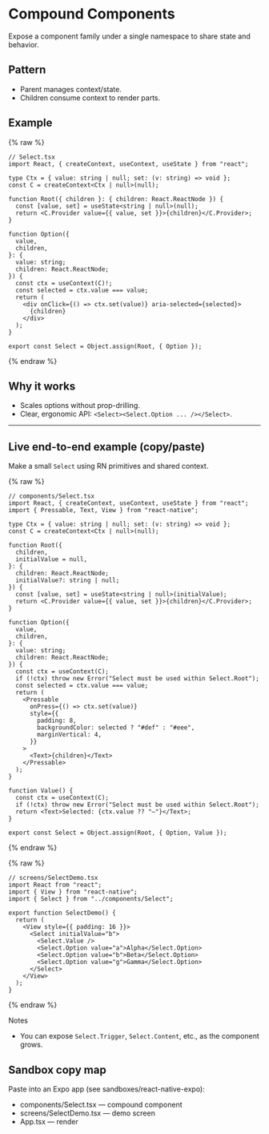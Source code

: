 # Compound Components

Expose a component family under a single namespace to share state and behavior.

## Pattern

- Parent manages context/state.
- Children consume context to render parts.

## Example

{% raw %}
```tsx
// Select.tsx
import React, { createContext, useContext, useState } from "react";

type Ctx = { value: string | null; set: (v: string) => void };
const C = createContext<Ctx | null>(null);

function Root({ children }: { children: React.ReactNode }) {
  const [value, set] = useState<string | null>(null);
  return <C.Provider value={{ value, set }}>{children}</C.Provider>;
}

function Option({
  value,
  children,
}: {
  value: string;
  children: React.ReactNode;
}) {
  const ctx = useContext(C)!;
  const selected = ctx.value === value;
  return (
    <div onClick={() => ctx.set(value)} aria-selected={selected}>
      {children}
    </div>
  );
}

export const Select = Object.assign(Root, { Option });
```
{% endraw %}

## Why it works

- Scales options without prop-drilling.
- Clear, ergonomic API: `<Select><Select.Option ... /></Select>`.

---

## Live end-to-end example (copy/paste)

Make a small `Select` using RN primitives and shared context.

{% raw %}
```tsx
// components/Select.tsx
import React, { createContext, useContext, useState } from "react";
import { Pressable, Text, View } from "react-native";

type Ctx = { value: string | null; set: (v: string) => void };
const C = createContext<Ctx | null>(null);

function Root({
  children,
  initialValue = null,
}: {
  children: React.ReactNode;
  initialValue?: string | null;
}) {
  const [value, set] = useState<string | null>(initialValue);
  return <C.Provider value={{ value, set }}>{children}</C.Provider>;
}

function Option({
  value,
  children,
}: {
  value: string;
  children: React.ReactNode;
}) {
  const ctx = useContext(C);
  if (!ctx) throw new Error("Select must be used within Select.Root");
  const selected = ctx.value === value;
  return (
    <Pressable
      onPress={() => ctx.set(value)}
      style={{
        padding: 8,
        backgroundColor: selected ? "#def" : "#eee",
        marginVertical: 4,
      }}
    >
      <Text>{children}</Text>
    </Pressable>
  );
}

function Value() {
  const ctx = useContext(C);
  if (!ctx) throw new Error("Select must be used within Select.Root");
  return <Text>Selected: {ctx.value ?? "—"}</Text>;
}

export const Select = Object.assign(Root, { Option, Value });
```
{% endraw %}

{% raw %}
```tsx
// screens/SelectDemo.tsx
import React from "react";
import { View } from "react-native";
import { Select } from "../components/Select";

export function SelectDemo() {
  return (
    <View style={{ padding: 16 }}>
      <Select initialValue="b">
        <Select.Value />
        <Select.Option value="a">Alpha</Select.Option>
        <Select.Option value="b">Beta</Select.Option>
        <Select.Option value="g">Gamma</Select.Option>
      </Select>
    </View>
  );
}
```
{% endraw %}

Notes

- You can expose `Select.Trigger`, `Select.Content`, etc., as the component grows.

## Sandbox copy map

Paste into an Expo app (see sandboxes/react-native-expo):

- components/Select.tsx — compound component
- screens/SelectDemo.tsx — demo screen
- App.tsx — render <SelectDemo />
